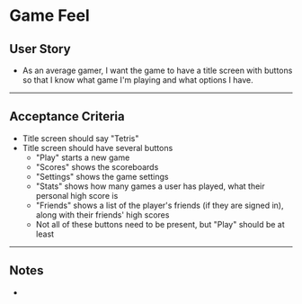 # Game Feel

## **User Story**
- As an average gamer, I want the game to have a title screen with buttons so that I know what game I'm playing and what options I have.

---

## **Acceptance Criteria**
- Title screen should say "Tetris"
- Title screen should have several buttons
    - "Play" starts a new game
    - "Scores" shows the scoreboards
    - "Settings" shows the game settings
    - "Stats" shows how many games a user has played, what their personal high score is
    - "Friends" shows a list of the player's friends (if they are signed in), along with their friends' high scores
    - Not all of these buttons need to be present, but "Play" should be at least


---

## **Notes**
- 